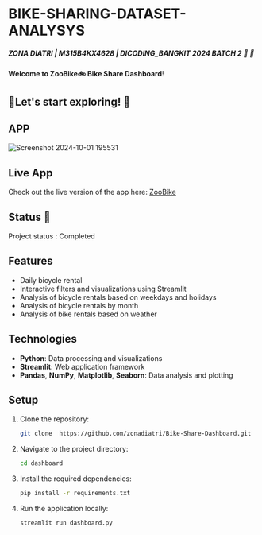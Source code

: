 # BIKE-SHARING-DATASET-ANALYSYS
##### ZONA DIATRI | M315B4KX4628 | DICODING_BANGKIT 2024 BATCH 2 🚀 🚀

**Welcome to ZooBike🚲 Bike Share Dashboard**! 
## 🌟Let's start exploring! 🚀
## APP
![Screenshot 2024-10-01 195531](https://github.com/user-attachments/assets/575397cf-5730-4db6-ba1b-085b03f2916a)

## Live App

Check out the live version of the app here: [ZooBike](https://bike-share-dashboard-zonadiatri.streamlit.app/)

## Status 💬

Project status : Completed

## Features

- Daily bicycle rental
- Interactive filters and visualizations using Streamlit
- Analysis of bicycle rentals based on weekdays and holidays
- Analysis of bicycle rentals by month
- Analysis of bike rentals based on weather

## Technologies

- **Python**: Data processing and visualizations
- **Streamlit**: Web application framework
- **Pandas**, **NumPy**, **Matplotlib**, **Seaborn**: Data analysis and plotting

## Setup

1. Clone the repository:
    ```bash
    git clone  https://github.com/zonadiatri/Bike-Share-Dashboard.git
    ```

2. Navigate to the project directory:
    ```bash
    cd dashboard
    ```

3. Install the required dependencies:
    ```bash
    pip install -r requirements.txt
    ```

4. Run the application locally:
    ```bash
    streamlit run dashboard.py
    ```
